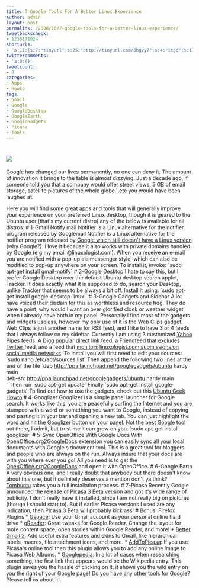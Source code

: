 ```yaml
---
title: 7 Google Tools For A Better Linux Experience
author: admin
layout: post
permalink: /2008/10/7-google-tools-for-a-better-linux-experience/
tweetbackscheck:
- 1236171024
shorturls:
- 'a:11:{s:7:"tinyurl";s:25:"http://tinyurl.com/5hgvy7";s:4:"isgd";s:17:"http://is.gd/4Ceq";s:5:"bitly";s:18:"http://bit.ly/eKGw";s:5:"snipr";s:22:"http://snipr.com/9sn83";s:5:"snurl";s:22:"http://snurl.com/9sn83";s:7:"snipurl";s:24:"http://snipurl.com/9sn83";s:4:"trim";s:17:"http://tr.im/4b7s";s:5:"adjix";s:207:"(10 Jan 2008 temporary restriction: API requires valid partnerID or partnerEmail key in request. Contact us if this affects you.) Invalid Adjix request. API documentation @ http://web.adjix.com/AdjixAPI.html";s:4:"advu";s:203:"(10 Jan 2008 temporary restriction: API requires valid partnerID or partnerEmail key in request. Contact us if this affects you.) Invalid Adjix request. API documentation @ http://web.ad.vu/AdjixAPI.html";s:4:"zima";s:19:"http://zi.ma/18cecc";s:9:"permalink";s:73:"http://hehe2.net/linuxhowto/7-google-tools-for-a-better-linux-experience/";}'
twittercomments:
- 'a:0:{}'
tweetcount:
- 0
categories:
- Apps
- Howto
tags:
- Gmail
- Google
- GoogleDesktop
- GoogleEarth
- GoogleGadgets
- Picasa
- Tools
---
```


# ![](http://192.168.1.33/blog2/wp-content/uploads/2008/10/googlelinux.png)

Google has changed our lives permanently, no one can deny it. The amount of innovation it brings to the table is almost dizzying. Just a decade ago, if someone told you that a company would offer street views, 5 GB of email storage, satellite pictures of the whole globe...etc you would have been laughed at.

Here you will find some great apps and tools that will generally improve your experience on your preferred Linux desktop, though it is geared to the Ubuntu user (that's my current distro) any of the below is available for all distros:
\# 1-Gmail Notify
mail Notifier is a Linux alternative for the notifier program released by Googlemail Notifier is a Linux alternative for the notifier program released by [Google which still doesn't have a Linux version](http://toolbar.google.com/gmail-helper/notifier_windows.html) (why Google?). I love it because it also works with private domains handled by Google (e.g my email @linuxologist.com). When you receive an e-mail you are notified with a pop-up ala messenger style, which can also be modified to pop-up anywhere on your screen. To install it, invoke: 
\`sudo apt-get install gmail-notify\`
\# 2-Google Desktop
I hate to say this, but I prefer Google Desktop over the default Ubuntu desktop search applet, Tracker. It does exactly what it is supposed to do, search your Desktop, unlike Tracker that seems to be always a bit off. Install it using: 
\`sudo apt-get install google-desktop-linux \`
\# 3-Google Gadgets and Sidebar
A lot have voiced their disdain for this as worthless and resource hog. They do have a point, why would I want an over glorified clock or weather widget when I already have both in my panel. Personally I find most of the gadgets and widgets useless, however my only use of it is the Web Clips gadget. Web Clips is just another name for RSS feed, and I like to have 3 or 4 feeds that I always follow on my sidebar. Currently I am using 3 customized [Yahoo Pipes](http://pipes.yahoo.com) feeds. A [Digg popular direct link ](http://pipes.yahoo.com/georgywoods/sdfv2)feed, a [Friendfeed  that excludes Twitter ](http://pipes.yahoo.com/geekygirldawn/20ea93289bc362939bfd65883733fc16)feed, and a feed that [monitors linuxologist.com submissions on social media networks](http://pipes.yahoo.com/pipes/pipe.info?_id=e5f7cb1befdb4139590a7342a827cc43). To install you will first need to edit your sources: 
\`sudo nano /etc/apt/sources.list\` 
Then append the following two lines at the end of the file 
\`deb http://ppa.launchpad.net/googlegadgets/ubuntu hardy main  
deb-src http://ppa.launchpad.net/googlegadgets/ubuntu hardy main  
\` 
Then run 
\`sudo apt-get update\` 
Finally 
\`sudo apt-get install google-gadgets\`
To find out how to use the gadgets, check out this [Ubuntu Geek Howto](http://www.ubuntugeek.com/howto-install-google-gadgets-in-ubuntu-804-hardy-heron.html)
\# 4-Googlizer
Googlizer is a simple panel launcher for Google search. It works like this: you are peacefully surfing the Internet and you are stumped with a word or something you want to Google, instead of copying and pasting it in your bar and opening a new tab. You can just highlight the word and hit the Googlizer button on your panel. Not the best Google tool out there, I admit, but trust me it can grow on you. 
\`sudo apt-get install googlizer\`
\# 5-Sync OpenOffice With Google Docs
With [OpenOffice.org2GoogleDocs](http://extensions.services.openoffice.org/project/ooo2gd) extension you can easily sync all your local documents with Google's document tool. This is a great tool for bloggers and people who are always on the run. Always insure that your docs are with you where ever you go! All you need is to get the [OpenOffice.org2GoogleDocs](http://extensions.services.openoffice.org/project/ooo2gd) and open it with OpenOffice.
\# 6-Google Earth
A very obvious one, and I really doubt that anybody out there doesn't know about this one, but it definitely deserves a mention don't ya think? [Tombuntu](http://tombuntu.com/index.php/2007/11/28/how-to-install-google-earth-in-ubuntu/) takes you a full installation process.
\# 7-Picasa
Recently Google announced the release of [Picasa 3 Beta](http://picasa.google.com/linux/) version and got it's wide range of publicity. I don't really have it installed, since I am not really big on pictures (though I should start to). But if earlier Picasa versions I used are any indication, then Picasa 3 Beta will probably kick ass!
\# Bonus: Firefox Plugins
\* [Gspace](https://addons.mozilla.org/en-US/firefox/addon/1593): Use your Gmail account as your personal online hard drive
\* [gReader](https://addons.mozilla.org/en-US/firefox/addon/6424): Great tweaks for Google Reader. Change the layout for more content space, open stories within Google Reader, and more!
\* [Better Gmail 2](https://addons.mozilla.org/en-US/firefox/addon/6076): Add useful extra features and skins to Gmail, like hierarchical labels, macros, file attachment icons, and more.
\* [AddToPicasa](https://addons.mozilla.org/en-US/firefox/addon/5699): If you use Picasa's online tool then this plugin allows you to add any online image to Picasa Web Albums.
\* [Googlepedia](https://addons.mozilla.org/en-US/firefox/addon/2517): In a lot of cases when researching something, the first link that appears would be the Wikipedia entry. This plugin saves you the hassle of clicking on it, it shows you the wiki entry on you the right of your Google page!
Do you have any other tools for Google? Please tell us about it!